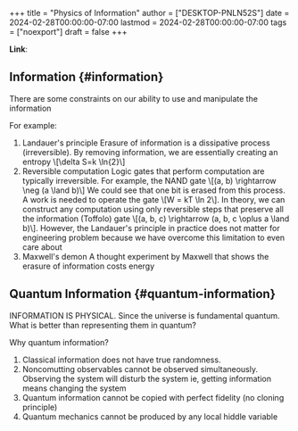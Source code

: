 +++
title = "Physics of Information"
author = ["DESKTOP-PNLN52S"]
date = 2024-02-28T00:00:00-07:00
lastmod = 2024-02-28T00:00:00-07:00
tags = ["noexport"]
draft = false
+++

**Link**:


## Information {#information}

There are some constraints on our ability to use and manipulate the information

For example:

1.  Landauer's principle
    Erasure of information is a dissipative process (irreversible). By removing information, we are
    essentially creating an entropy \\[\delta S=k \ln{2}\\]
2.  Reversible computation
    Logic gates that perform computation are typically irreversible. For example, the NAND gate
    \\[(a, b) \rightarrow \neg (a \land b)\\]
    We could see that one bit is erased from this process. A work is needed to operate the gate \\[W = kT \ln 2\\].
    In theory, we can construct any computation using only reversible steps that preserve all the information (Toffolo) gate
    \\[(a, b, c) \rightarrow (a, b, c \oplus a \land b)\\]. However, the Landauer's principle in practice does not
    matter for engineering problem because we have overcome this limitation to even care about
3.  Maxwell's demon
    A thought experiment by Maxwell that shows the erasure of information costs energy


## Quantum Information {#quantum-information}

INFORMATION IS PHYSICAL. Since the universe is fundamental quantum. What is better than representing them in quantum?

Why quantum information?

1.  Classical information does not have true randomness.
2.  Noncomutting observables cannot be observed simultaneously. Observing the system will disturb the system ie, getting information means
    changing the system
3.  Quantum information cannot be copied with perfect fidelity (no cloning principle)
4.  Quantum mechanics cannot be produced by any local hiddle variable
